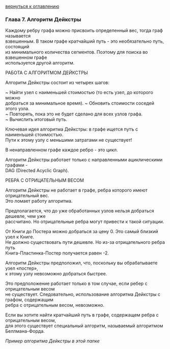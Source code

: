 <a href="/README.md">вернуться к оглавлению</a><br>

<h3> Глава 7. Алгоритм Дейкстры </h3>

Каждому ребру графа можно присвоить определенный вес, тогда граф называется <br> 
взвешенным. В таком графе кратчайший путь - это необязательно путь, состоящий <br> 
из минимального количества сегментов. Поэтому для поиска во взвешенном графе <br>
используется другой алгоритм.

РАБОТА С АЛГОРИТМОМ ДЕЙКСТРЫ

Алгоритм Дейкстры состоит из четырех шагов:

~ Найти узел с наименьшей стоимостью (то есть узел, до которого можно <br>
добраться за минимальное время).
~ Обновить стоимости соседей этого узла.<br>
~ Повторять, пока это не будет сделано для всех узлов графа.<br>
~ Вычислить итоговый путь.

Ключевая идея алгоритма Дейкстры: в графе ищется путъ с наименъшей стоимостъю.<br> 
Пути к этому узлу с меньшими затратами не существует!

В ненаправленном графе каждое ребро - это цикл.

Алгоритм Дейкстры работает только с направленными ациклическими графами - <br> 
DAG (Directed Acyclic Graph).


РЕБРА С ОТРИЦАТЕЛЬНЫМ ВЕСОМ

Алгоритм Дейкстры не работает в графе, ребра которого имеют отрицательный вес.<br> 
Это ломает работу алгоритма.

Предполагается, что до уже обработанных узлов нельзя добраться дешевле, чем уже<br> 
рассчитано. Но отрицательные ребра могут привести к такой ситуации.

От Книги до Постера можно добраться за цену 0. Это самый близкий узел к Книге.<br> 
Не должно существовать пути дешевле. Но из-за отрицательного ребра путь <br>
Книга-Пластинка-Постер получается равен -2.

Алгоритм Дейкстры предположил, что, поскольку вы обрабатываете узел «постер»,<br> 
к этому узлу невозможно добраться быстрее.

Это предположение работает только в том случае, если ребер с отрицательным весом <br> 
не существует. Следовательно, использование алгоритма Дейкстры с графом, содержащим <br> 
ребра с отрицательным весом, невозможно.

Если вы хотите найти кратчайший путь в графе, содержащем ребра с отрицательным весом,<br> 
для этого существует специальный алгоритм, называемый алгоритмом Беллмана-Форда.

_Пример алгоритма Дейкстры в этой папке_
